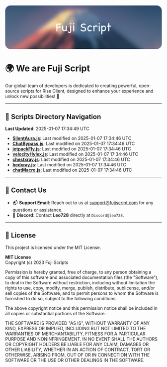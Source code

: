 ![Banner](.github/b.webp)

# 🌍 **We are Fuji Script**

Our global team of developers is dedicated to creating powerful, open-source scripts for Rise Client, designed to enhance your experience and unlock new possibilities! 🌟

---
<!-- SCRIPTS_NAVIGATION_START -->
## 📂 **Scripts Directory Navigation**

**Last Updated**: 2025-01-07 17:34:49 UTC

- **[SilentAura.js](scripts/SilentAura.js)**: Last modified on 2025-01-07 17:34:46 UTC
- **[ChatBypass.js](scripts/ChatBypass.js)**: Last modified on 2025-01-07 17:34:46 UTC
- **[jetpackFly.js](scripts/jetpackFly.js)**: Last modified on 2025-01-07 17:34:46 UTC
- **[velocityHylex.js](scripts/velocityHylex.js)**: Last modified on 2025-01-07 17:34:46 UTC
- **[chestxray.js](scripts/chestxray.js)**: Last modified on 2025-01-07 17:34:46 UTC
- **[bedxray.js](scripts/bedxray.js)**: Last modified on 2025-01-07 17:34:46 UTC
- **[chatMacro.js](scripts/chatMacro.js)**: Last modified on 2025-01-07 17:34:46 UTC

<!-- SCRIPTS_NAVIGATION_END -->

---

## 💬 **Contact Us**  
- 📬 **Support Email**: Reach out to us at [support@fujiscript.com](mailto:support@fujiscript.com) for any questions or assistance.  
- 💬 **Discord**: Contact **Leo728** directly at `Discord@leo728`.

---

## 📜 **License**

This project is licensed under the MIT License.  

**MIT License**  
Copyright (c) 2023 Fuji Scripts  

Permission is hereby granted, free of charge, to any person obtaining a copy of this software and associated documentation files (the "Software"), to deal in the Software without restriction, including without limitation the rights to use, copy, modify, merge, publish, distribute, sublicense, and/or sell copies of the Software, and to permit persons to whom the Software is furnished to do so, subject to the following conditions:  

The above copyright notice and this permission notice shall be included in all copies or substantial portions of the Software.  

THE SOFTWARE IS PROVIDED "AS IS", WITHOUT WARRANTY OF ANY KIND, EXPRESS OR IMPLIED, INCLUDING BUT NOT LIMITED TO THE WARRANTIES OF MERCHANTABILITY, FITNESS FOR A PARTICULAR PURPOSE AND NONINFRINGEMENT. IN NO EVENT SHALL THE AUTHORS OR COPYRIGHT HOLDERS BE LIABLE FOR ANY CLAIM, DAMAGES OR OTHER LIABILITY, WHETHER IN AN ACTION OF CONTRACT, TORT OR OTHERWISE, ARISING FROM, OUT OF OR IN CONNECTION WITH THE SOFTWARE OR THE USE OR OTHER DEALINGS IN THE SOFTWARE.  
